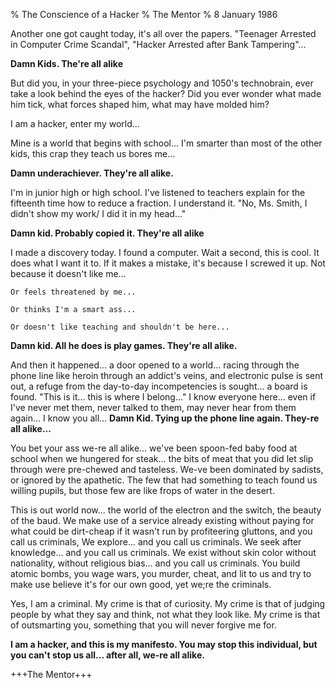 % The Conscience of a Hacker
% The Mentor
% 8 January 1986

Another one got caught today, it's all over the papers. "Teenager Arrested in Computer Crime Scandal", "Hacker Arrested after Bank Tampering"...

**Damn Kids. The're all alike**

But did you, in your three-piece psychology and 1050's technobrain, ever take a look behind the eyes of the hacker? Did you ever wonder what made him tick, what forces shaped him, what may have molded him?

I am a hacker, enter my world...

Mine is a world that begins with school... I'm smarter than most of the other kids, this crap they teach us bores me...

**Damn underachiever. They're all alike.**

I'm in junior high or high school. I've listened to teachers explain for the fifteenth time how to reduce a fraction. I understand it. "No, Ms. Smith, I didn't show my work/ I did it in my head..."

**Damn kid. Probably copied it. They're all alike**

I made a discovery today. I found a computer. Wait a second, this is cool. It does what I want it to. If it makes a mistake, it's because I screwed it up. Not because it doesn't like me...

    Or feels threatened by me...

    Or thinks I'm a smart ass...

    Or doesn't like teaching and shouldn't be here...

**Damn kid. All he does is play games. They're all alike.**

And then it happened... a door opened to a world... racing through the phone line like heroin through an addict's veins, and electronic pulse is sent out, a refuge from the day-to-day incompetencies is sought... a board is found.
    "This is it... this is where I belong..."
    I know everyone here... even if I've never met them, never talked to them, may never hear from them again... I know you all...
**Damn Kid. Tying up the phone line again. They-re all alike...**

You bet your ass we-re all alike... we've been spoon-fed baby food at school when we hungered for steak... the bits of meat that you did let slip through were pre-chewed and tasteless. We-ve been dominated by sadists, or ignored by the apathetic. The few that had something to teach found us willing pupils, but those few are like frops of water in the desert.

This is out world now... the world of the electron and the switch, the beauty of the baud. We make use of a service already existing without paying for what could be dirt-cheap if it wasn't run by profiteering gluttons, and you call us criminals, We explore... and you call us criminals. We seek after knowledge... and you call us criminals. We exist without skin color without nationality, without religious bias... and you call us criminals. You build atomic bombs, you wage wars, you murder, cheat, and lit to us and try to make use believe it's for our own good, yet we;re the criminals.

Yes, I am a criminal. My crime is that of curiosity. My crime is that of judging people by what they say and think, not what they look like. My crime is that of outsmarting you, something that you will never forgive me for.

**I am a hacker, and this is my manifesto. You may stop this individual, but you can't stop us all... after all, we-re all alike.**

+++The Mentor+++
